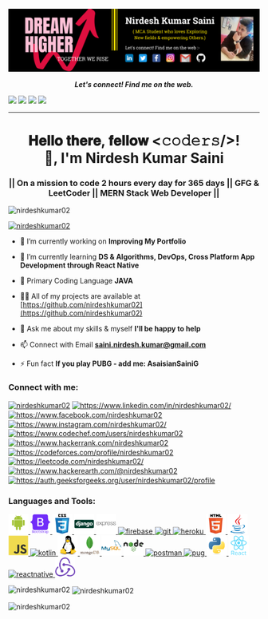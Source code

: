[![MasterHead](https://github.com/nirdeshkumar02/nirdeshkumar02/blob/master/cover.png)](https://nirdeshkumar02.github.io/nk_portfolio.github.io/)





<p align="center">
  <b><i>Let's connect! Find me on the web.</i></b>

   [<img height="30" src="https://img.shields.io/badge/linkedin-blue.svg?&style=for-the-badge&logo=linkedin&logoColor=white" />][LinkedIn]
   [<img height="30" src = "https://img.shields.io/badge/Facebook-036be4.svg?&style=for-the-badge&logo=facebook&logoColor=white">][Facebook]
   [<img height="30" src="https://img.shields.io/badge/twitter-%231DA1F2.svg?&style=for-the-badge&logo=twitter&logoColor=white" />][twitter]
   <a href="mailto:saini.nirdesh.kumar@gmail.com" style="text-decoration:none"><img height="30" src = "https://img.shields.io/badge/gmail-c14438?&style=for-the-badge&logo=gmail&logoColor=white"></a>
   <br />
   <hr />


<h1 align="center">𝐇𝐞𝐥𝐥𝐨 𝐭𝐡𝐞𝐫𝐞, 𝐟𝐞𝐥𝐥𝐨𝐰 <𝚌𝚘𝚍𝚎𝚛𝚜/>! <br>👋, I'm Nirdesh Kumar Saini</h1>
<h3 align="center">|| On a mission to code 2 hours every day for 365 days || GFG & LeetCoder || MERN Stack Web Developer ||</h3>

<p align="left"> <img src="https://komarev.com/ghpvc/?username=nirdeshkumar02&label=Profile%20views&color=0e75b6&style=flat" alt="nirdeshkumar02" /> </p>

<p align="left"> <a href="https://twitter.com/nirdeshkumar02" target="blank"><img src="https://img.shields.io/twitter/follow/nirdeshkumar02?logo=twitter&style=for-the-badge" alt="nirdeshkumar02" /></a> </p>

- 🔭 I’m currently working on **Improving My Portfolio**

- 🌱 I’m currently learning **DS & Algorithms, DevOps, Cross Platform App Development through React Native**

- 👯 Primary Coding Language **JAVA**

- 👨‍💻 All of my projects are available at [https://github.com/nirdeshkumar02](https://github.com/nirdeshkumar02)

- 💬 Ask me about my skills & myself **I'll be happy to help**

- 📫 Connect with Email **saini.nirdesh.kumar@gmail.com**

- ⚡ Fun fact **If you play PUBG - add me: AsaisianSainiG**

<h3 align="left">Connect with me:</h3>
<p align="left">
<a href="https://twitter.com/nirdeshkumar02" target="blank"><img align="center" src="https://cdn.jsdelivr.net/npm/simple-icons@3.0.1/icons/twitter.svg" alt="nirdeshkumar02" height="30" width="40" /></a>
<a href="https://linkedin.com/in/https://www.linkedin.com/in/nirdeshkumar02/" target="blank"><img align="center" src="https://cdn.jsdelivr.net/npm/simple-icons@3.0.1/icons/linkedin.svg" alt="https://www.linkedin.com/in/nirdeshkumar02/" height="30" width="40" /></a>
<a href="https://fb.com/https://www.facebook.com/nirdeshkumar02" target="blank"><img align="center" src="https://cdn.jsdelivr.net/npm/simple-icons@3.0.1/icons/facebook.svg" alt="https://www.facebook.com/nirdeshkumar02" height="30" width="40" /></a>
<a href="https://instagram.com/https://www.instagram.com/nirdeshkumar02/" target="blank"><img align="center" src="https://cdn.jsdelivr.net/npm/simple-icons@3.0.1/icons/instagram.svg" alt="https://www.instagram.com/nirdeshkumar02/" height="30" width="40" /></a>
<a href="https://www.codechef.com/users/https://www.codechef.com/users/nirdeshkumar02" target="blank"><img align="center" src="https://cdn.jsdelivr.net/npm/simple-icons@3.1.0/icons/codechef.svg" alt="https://www.codechef.com/users/nirdeshkumar02" height="30" width="40" /></a>
<a href="https://www.hackerrank.com/https://www.hackerrank.com/nirdeshkumar02" target="blank"><img align="center" src="https://cdn.jsdelivr.net/npm/simple-icons@3.0.1/icons/hackerrank.svg" alt="https://www.hackerrank.com/nirdeshkumar02" height="30" width="40" /></a>
<a href="https://codeforces.com/profile/https://codeforces.com/profile/nirdeshkumar02" target="blank"><img align="center" src="https://cdn.jsdelivr.net/npm/simple-icons@3.0.1/icons/codeforces.svg" alt="https://codeforces.com/profile/nirdeshkumar02" height="30" width="40" /></a>
<a href="https://www.leetcode.com/https://leetcode.com/nirdeshkumar02/" target="blank"><img align="center" src="https://cdn.jsdelivr.net/npm/simple-icons@3.0.1/icons/leetcode.svg" alt="https://leetcode.com/nirdeshkumar02/" height="30" width="40" /></a>
<a href="https://www.hackerearth.com/https://www.hackerearth.com/@nirdeshkumar02" target="blank"><img align="center" src="https://cdn.jsdelivr.net/npm/simple-icons@3.0.1/icons/hackerearth.svg" alt="https://www.hackerearth.com/@nirdeshkumar02" height="30" width="40" /></a>
<a href="https://auth.geeksforgeeks.org/user/https://auth.geeksforgeeks.org/user/nirdeshkumar02/profile" target="blank"><img align="center" src="https://cdn.jsdelivr.net/npm/simple-icons@3.0.1/icons/geeksforgeeks.svg" alt="https://auth.geeksforgeeks.org/user/nirdeshkumar02/profile" height="30" width="40" /></a>
</p>

<h3 align="left">Languages and Tools:</h3>
<p align="left"> <a href="https://developer.android.com" target="_blank"> <img src="https://raw.githubusercontent.com/devicons/devicon/master/icons/android/android-original-wordmark.svg" alt="android" width="40" height="40"/> </a> <a href="https://getbootstrap.com" target="_blank"> <img src="https://raw.githubusercontent.com/devicons/devicon/master/icons/bootstrap/bootstrap-plain-wordmark.svg" alt="bootstrap" width="40" height="40"/> </a> <a href="https://www.w3schools.com/css/" target="_blank"> <img src="https://raw.githubusercontent.com/devicons/devicon/master/icons/css3/css3-original-wordmark.svg" alt="css3" width="40" height="40"/> </a> <a href="https://www.djangoproject.com/" target="_blank"> <img src="https://raw.githubusercontent.com/devicons/devicon/master/icons/django/django-original.svg" alt="django" width="40" height="40"/> </a> <a href="https://expressjs.com" target="_blank"> <img src="https://raw.githubusercontent.com/devicons/devicon/master/icons/express/express-original-wordmark.svg" alt="express" width="40" height="40"/> </a> <a href="https://firebase.google.com/" target="_blank"> <img src="https://www.vectorlogo.zone/logos/firebase/firebase-icon.svg" alt="firebase" width="40" height="40"/> </a> <a href="https://git-scm.com/" target="_blank"> <img src="https://www.vectorlogo.zone/logos/git-scm/git-scm-icon.svg" alt="git" width="40" height="40"/> </a> <a href="https://heroku.com" target="_blank"> <img src="https://www.vectorlogo.zone/logos/heroku/heroku-icon.svg" alt="heroku" width="40" height="40"/> </a> <a href="https://www.w3.org/html/" target="_blank"> <img src="https://raw.githubusercontent.com/devicons/devicon/master/icons/html5/html5-original-wordmark.svg" alt="html5" width="40" height="40"/> </a> <a href="https://www.java.com" target="_blank"> <img src="https://raw.githubusercontent.com/devicons/devicon/master/icons/java/java-original.svg" alt="java" width="40" height="40"/> </a> <a href="https://developer.mozilla.org/en-US/docs/Web/JavaScript" target="_blank"> <img src="https://raw.githubusercontent.com/devicons/devicon/master/icons/javascript/javascript-original.svg" alt="javascript" width="40" height="40"/> </a> <a href="https://kotlinlang.org" target="_blank"> <img src="https://www.vectorlogo.zone/logos/kotlinlang/kotlinlang-icon.svg" alt="kotlin" width="40" height="40"/> </a> <a href="https://www.linux.org/" target="_blank"> <img src="https://raw.githubusercontent.com/devicons/devicon/master/icons/linux/linux-original.svg" alt="linux" width="40" height="40"/> </a> <a href="https://www.mongodb.com/" target="_blank"> <img src="https://raw.githubusercontent.com/devicons/devicon/master/icons/mongodb/mongodb-original-wordmark.svg" alt="mongodb" width="40" height="40"/> </a> <a href="https://www.mysql.com/" target="_blank"> <img src="https://raw.githubusercontent.com/devicons/devicon/master/icons/mysql/mysql-original-wordmark.svg" alt="mysql" width="40" height="40"/> </a> <a href="https://nodejs.org" target="_blank"> <img src="https://raw.githubusercontent.com/devicons/devicon/master/icons/nodejs/nodejs-original-wordmark.svg" alt="nodejs" width="40" height="40"/> </a> <a href="https://postman.com" target="_blank"> <img src="https://www.vectorlogo.zone/logos/getpostman/getpostman-icon.svg" alt="postman" width="40" height="40"/> </a> <a href="https://pugjs.org" target="_blank"> <img src="https://cdn.worldvectorlogo.com/logos/pug.svg" alt="pug" width="40" height="40"/> </a> <a href="https://www.python.org" target="_blank"> <img src="https://raw.githubusercontent.com/devicons/devicon/master/icons/python/python-original.svg" alt="python" width="40" height="40"/> </a> <a href="https://reactjs.org/" target="_blank"> <img src="https://raw.githubusercontent.com/devicons/devicon/master/icons/react/react-original-wordmark.svg" alt="react" width="40" height="40"/> </a> <a href="https://reactnative.dev/" target="_blank"> <img src="https://reactnative.dev/img/header_logo.svg" alt="reactnative" width="40" height="40"/> </a> <a href="https://redux.js.org" target="_blank"> <img src="https://raw.githubusercontent.com/devicons/devicon/master/icons/redux/redux-original.svg" alt="redux" width="40" height="40"/> </a> </p>

<p><img align="left" src="https://github-readme-stats.vercel.app/api/top-langs?username=nirdeshkumar02&show_icons=true&locale=en&layout=compact" alt="nirdeshkumar02" /></p>

<p>&nbsp;<img align="center" src="https://github-readme-stats.vercel.app/api?username=nirdeshkumar02&show_icons=true&locale=en" alt="nirdeshkumar02" /></p>

<p><img align="center" src="https://github-readme-streak-stats.herokuapp.com/?user=nirdeshkumar02&" alt="nirdeshkumar02" /></p>








[linkedin]: https://www.linkedin.com/in/nirdeshkumar02/
[Facebook]: https://www.facebook.com/nirdeshkumar02
[twitter]: https://twitter.com/nirdeshkumar02
[gmail]: https://gmail.com


